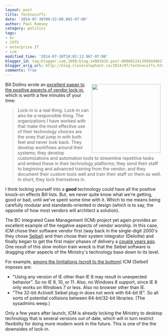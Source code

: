 ```yaml
---
layout: post
title: Technocuffs
date: '2014-07-30T09:52:00.001-07:00'
author: Paul Ramsey
category: politics
tags:
- bc
- COTS
- enterprise IT
- icm
modified_time: '2014-07-30T10:02:13.967-07:00'
blogger_id: tag:blogger.com,1999:blog-14903426.post-8008612413950449017
blogger_orig_url: http://blog.cleverelephant.ca/2014/07/technocuffs.html
comments: True
---
```


<img src="http://upload.wikimedia.org/wikipedia/commons/e/e3/Police_handcuffs_alt.jpg" width="220" style="float:right; padding:7px;" />

Bill Dollins wrote an [excellent paean to the positive aspects of vendor lock-in](http://blog.geomusings.com/2014/07/24/lock-in/), which is worth a few minutes of your time:
    
> Lock-in is a real thing. Lock-in can also be a responsible thing. The organizations I have worked with that make the most effective use of their technology choices are the ones that jump in with both feet and never look back. They develop workflows around their systems; they develop customizations and automation tools to streamline repetitive tasks and embed these in their technology platforms; they send their staff to beginning and advanced training from the vendor; and they document their custom tools well and train their staff on them as well. In short, they lock themselves in.

I think locking yourself into a **good** technology could have all the positive knock-on effects Bill lists. But, we never quite know what we're getting, good or bad, until we've spent some time with it. Which to me means being carefully modular and standards-oriented in design (which is to say, the opposite of how most vendors will architect a solution).

The BC Integrated Case Management (ICM) project yet again provides an excellent example of the negative aspects of vendor worship. In this case, ICM chose their software vendor first (way back in the single-digit 2000's they chose [Seibel](http://www.destinationcrm.com/Articles/Columns-Departments/Customer-Centricity/The-Siebel-Effect-And-Its-Survivors-68077.aspx)) and then chose their system integrator (Deloitte) and finally began to get the first major phases of delivery a [couple years ago](http://www.newsroom.gov.bc.ca/2012/03/province-launches-phase-2-of-integrated-case-management.html). One result of this slow motion train wreck is that the Seibel software is dragging other aspects of the Ministry's technology base down to its level. 

For example, [among the limitations (scroll to the bottom)](http://docs.openinfo.gov.bc.ca/D41428714A_Response_Package_CTZ-2014-00130.PDF) ICM (Seibel) imposes are:

* "Using any version of IE other than IE 8 may result in unexpected behavior". So no IE 9, 10, or 11. Also, no Windows 8 support, since IE 8 only works on Windows 7 or less. Also no browser other than IE.
* "The 32-bit ActiveX Seibel plug-in does not work with 64-bit IE". So all sorts of potential collisions between 64-bit/32-bit libraries. (The sysadmins weep.)

Only a few years after launch, ICM is already locking the Ministry to desktop technology that is several versions out of date, which will in turn restrict flexibility for doing more modern work in the future. This is one of the the downsides of lock-in.